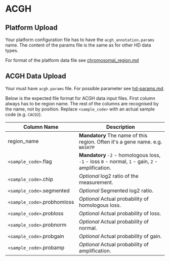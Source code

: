 # ACGH

## Platform Upload

Your platform configuration file has to have the `acgh_annotation.params` name.
The content of the params file is the same as for other HD data types.

For format of the platform data file see [chromosomal_region.md](chromosomal_region.md)

## ACGH Data Upload

Your must have `acgh.params` file. For possible parameter see [hd-params.md](hd-params.md).

Below is the expected file format for ACGH data input files.
First column always has to be region name. The rest of the columns are recognised by the name, not by position.
Replace `<sample_code>` with an actual sample code (e.g. `CACO2`).

| Column Name | Description |
--------------|--------------
| region_name | **Mandatory** The name of this region. Often it's a gene name. e.g. `WASH7P` |
| `<sample_code>`.flag | **Mandatory** `-2` - homologous loss, `-1` - loss `0` - normal, `1` - gain, `2` - amplification. |
| `<sample_code>`.chip | *Optional* log2 ratio of the measurement. |
| `<sample_code>`.segmented |  *Optional* Segmented log2 ratio. |
| `<sample_code>`.probhomloss | *Optional* Actual probability of homologous loss. |
| `<sample_code>`.probloss | *Optional* Actual probability of loss. |
| `<sample_code>`.probnorm |  *Optional* Actual probability of normal. |
| `<sample_code>`.probgain | *Optional* Actual probability of gain. |
| `<sample_code>`.probamp | *Optional* Actual probability of amplification. |


